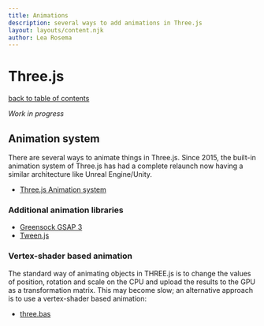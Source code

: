 ```yaml
---
title: Animations
description: several ways to add animations in Three.js
layout: layouts/content.njk
author: Lea Rosema
---
```


# Three.js

[back to table of contents](../)

_Work in progress_

## Animation system

There are several ways to animate things in Three.js. Since 2015, the built-in animation system of Three.js
has had a complete relaunch now having a similar architecture like Unreal Engine/Unity.

- [Three.js Animation system](https://threejs.org/docs/index.html#manual/en/introduction/Animation-system)

### Additional animation libraries

- [Greensock GSAP 3](https://greensock.com)
- [Tween.js](https://github.com/tweenjs/tween.js/)

### Vertex-shader based animation

The standard way of animating objects in THREE.js is to change the values of position, rotation and scale on the CPU and upload the results to the GPU as a transformation matrix. This may become slow; an alternative approach is to use a vertex-shader based animation:

- [three.bas](https://github.com/zadvorsky/three.bas)
